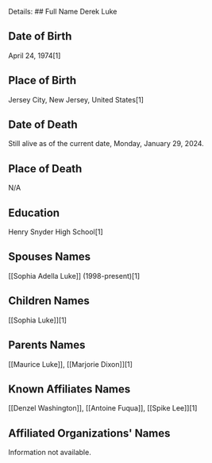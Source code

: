 Details: ## Full Name
Derek Luke

## Date of Birth
April 24, 1974[1]

## Place of Birth
Jersey City, New Jersey, United States[1]

## Date of Death
Still alive as of the current date, Monday, January 29, 2024.

## Place of Death
N/A

## Education
Henry Snyder High School[1]

## Spouses Names
[[Sophia Adella Luke]] (1998-present)[1]

## Children Names
[[Sophia Luke]][1]

## Parents Names
[[Maurice Luke]], [[Marjorie Dixon]][1]

## Known Affiliates Names
[[Denzel Washington]], [[Antoine Fuqua]], [[Spike Lee]][1]

## Affiliated Organizations' Names
Information not available.


